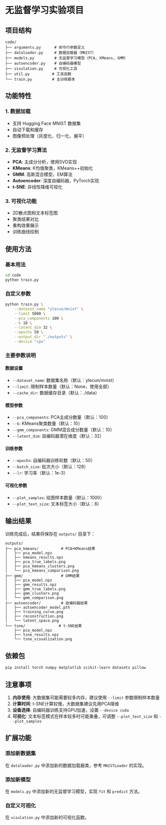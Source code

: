 # 无监督学习实验项目

## 项目结构

```
code/
├── arguments.py      # 命令行参数定义
├── dataloader.py     # 数据加载器（MNIST）
├── models.py         # 无监督学习模型（PCA, KMeans, GMM）
├── autoencoder.py    # 自编码器模型
├── visulation.py     # 可视化工具
├── util.py          # 工具函数
└── train.py         # 主训练脚本
```

## 功能特性

### 1. 数据加载
- 支持 Hugging Face MNIST 数据集
- 自动下载和缓存
- 图像预处理（灰度化、归一化、展平）

### 2. 无监督学习算法
- **PCA**: 主成分分析，使用SVD实现
- **KMeans**: K均值聚类，KMeans++初始化
- **GMM**: 高斯混合模型，EM算法
- **Autoencoder**: 深度自编码器，PyTorch实现
- **t-SNE**: 非线性降维可视化

### 3. 可视化功能
- 2D散点图和文本标签图
- 聚类结果对比
- 重构效果展示
- 训练曲线绘制

## 使用方法

### 基本用法
```bash
cd code
python train.py
```

### 自定义参数
```bash
python train.py \
    --dataset_name "ylecun/mnist" \
    --limit 5000 \
    --pca_components 100 \
    --k 10 \
    --latent_dim 32 \
    --epochs 50 \
    --output_dir "./outputs" \
    --device "cpu"
```

### 主要参数说明

#### 数据设置
- `--dataset_name`: 数据集名称（默认：ylecun/mnist）
- `--limit`: 限制样本数量（默认：None，使用全部）
- `--cache_dir`: 数据缓存目录（默认：./data）

#### 模型参数
- `--pca_components`: PCA主成分数量（默认：100）
- `--k`: KMeans聚类数量（默认：10）
- `--gmm_components`: GMM混合成分数量（默认：10）
- `--latent_dim`: 自编码器潜在维度（默认：32）

#### 训练参数
- `--epochs`: 自编码器训练轮数（默认：50）
- `--batch_size`: 批次大小（默认：128）
- `--lr`: 学习率（默认：1e-3）

#### 可视化参数
- `--plot_samples`: 绘图样本数量（默认：1000）
- `--plot_text_size`: 文本标签大小（默认：8）

## 输出结果

训练完成后，结果将保存在 `outputs/` 目录下：

```
outputs/
├── pca_kmeans/          # PCA+KMeans结果
│   ├── pca_model.npz
│   ├── kmeans_results.npz
│   ├── pca_true_labels.png
│   ├── pca_kmeans_clusters.png
│   └── pca_kmeans_comparison.png
├── gmm/                 # GMM结果
│   ├── pca_model.npz
│   ├── gmm_results.npz
│   ├── gmm_true_labels.png
│   ├── gmm_clusters.png
│   └── gmm_comparison.png
├── autoencoder/         # 自编码器结果
│   ├── autoencoder_model.pth
│   ├── training_curve.png
│   ├── reconstruction.png
│   └── latent_space.png
└── tsne/               # t-SNE结果
    ├── pca_model.npz
    ├── tsne_results.npz
    └── tsne_visualization.png
```

## 依赖包

```bash
pip install torch numpy matplotlib scikit-learn datasets pillow
```

## 注意事项

1. **内存使用**: 大数据集可能需要较多内存，建议使用 `--limit` 参数限制样本数量
2. **计算时间**: t-SNE计算较慢，大数据集建议先用PCA降维
3. **设备选择**: 自编码器训练支持GPU加速，设置 `--device cuda`
4. **可视化**: 文本标签模式在样本较多时可能重叠，可调整 `--plot_text_size` 和 `--plot_samples`

## 扩展功能

### 添加新数据集
在 `dataloader.py` 中添加新的数据加载器类，参考 `MNISTLoader` 的实现。

### 添加新模型
在 `models.py` 中添加新的无监督学习模型，实现 `fit` 和 `predict` 方法。

### 自定义可视化
在 `visulation.py` 中添加新的可视化函数。
